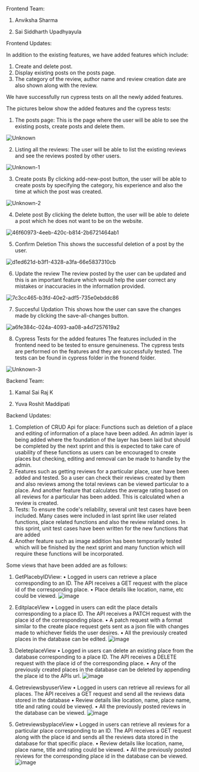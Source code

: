 Frontend Team:

1) Anviksha Sharma 
 
2) Sai Siddharth Upadhyayula



Frontend Updates:

In addition to the existing features, we have added features which include:

1) Create and delete post.
2) Display existing posts on the posts page.
3) The category of the review, author name and review creation date are also shown along with the review.

We have successfully run cypress tests on all the newly added features.

The pictures below show the added features and the cypress tests:

1) The posts page:
This is the page where the user will be able to see the existing posts, create posts and delete them.  

![Unknown](https://user-images.githubusercontent.com/46457398/161357855-517d2be6-88be-41b0-b3b0-3b721099fcd2.png)

2) Listing all the reviews:
The user will be able to list the existing reviews and see the reviews posted by other users.  
 
![Unknown-1](https://user-images.githubusercontent.com/46457398/161357868-f06c2eb5-1a85-45b9-b9ef-e59aecf7d08d.png)

3) Create posts
By clicking add-new-post button, the user will be able to create posts by specifying the category, his experience and also the time at which the post was created. 

![Unknown-2](https://user-images.githubusercontent.com/46457398/161357873-5788f95b-5836-4b26-8eb7-203db24be038.png)

4) Delete post
By clicking the delete button, the user will be able to delete a post which he does not want to be on the website.  

![46f60973-4eeb-420c-b814-2b6721464ab1](https://user-images.githubusercontent.com/46457398/161358441-176a4c6e-5fb6-4fee-90da-e0d254140b58.jpg)

5) Confirm Deletion
This shows the successful deletion of a post by the user.

![d1ed621d-b3f1-4328-a3fa-66e5837310cb](https://user-images.githubusercontent.com/46457398/161358478-9a919bd3-82cf-4f6f-969f-64fd97427457.jpg)

6) Update the review
The review posted by the user can be updated and this is an important feature which would help the user correct any mistakes or inaccuracies in the information provided. 

![7c3cc465-b3fd-40e2-adf5-735e0ebddc86](https://user-images.githubusercontent.com/46457398/161358811-04b929ef-5dbe-4ba6-a568-22dbade3ba33.jpg)

7) Succesful Updation
This shows how the user can save the changes made by clicking the save-all-changes button. 

![a6fe384c-024a-4093-aa08-a4d7257619a2](https://user-images.githubusercontent.com/46457398/161358843-5da0775c-95f2-4783-ba9e-63df06176359.jpg)


8) Cypress Tests for the added features
The features included in the frontend need to be tested to ensure genuineness. The cypress tests are performed on the features and they are successfully tested. The tests can be found in cypress folder in the fronend folder.

![Unknown-3](https://user-images.githubusercontent.com/46457398/161357943-776523a6-aaad-4987-b6ba-7460164905c2.png)


Backend Team:

1) Kamal Sai Raj K
 
2) Yuva Roshit Maddipati



Backend Updates:

1.	Completion of CRUD Api for place: Functions such as deletion of a place and editing of information of a place have been added. An admin layer is being added where the foundation of the layer has been laid but should be completed by the next sprint and this is expected to take care of usability of these functions as users can be encouraged to create places but checking, editing and removal can be made to handle by the admin. 
2.	Features such as getting reviews for a particular place, user have been added and tested. So a user can check their reviews created by them and also reviews among the total reviews can be viewed particular to a place. And another feature that calculates the average rating based on all reviews for a particular has been added. This is calculated when a review is created.
3.	Tests: To ensure the code's reliability, several unit test cases have been included. Many cases were included in last sprint like user related functions, place related functions and also the review related ones. In this sprint, unit test cases have been written for the new functions that are added 
4.	Another feature such as image addition has been temporarily tested which will be finished by the next sprint and many function which will require these functions will be incorporated.

Some views that have been added are as follows:

1) GetPlacebyIDView:
•	Logged in users can retrieve a place corresponding to an ID. The API receives a GET request with the place id of the corresponding place.
•	Place details like location, name, etc could be viewed.
![image](https://user-images.githubusercontent.com/38933993/161362920-6ab90ea6-a201-49c8-a1a7-deb40a25b81e.png)

2) EditplaceView
•	Logged in users can edit the place details corresponding to a place ID. The API receives a PATCH request with the place id of the corresponding place.
•	A patch request with a format similar to the create place request gets sent as a json file with changes made to whichever fields the user desires.
•	All the previously created places in the database can be edited.
![image](https://user-images.githubusercontent.com/38933993/161362950-be31adab-f8c2-4673-a9db-eda4b23400cf.png)

3) DeleteplaceView
•	Logged in users can delete an existing place from the database corresponding to a place ID. The API receives a DELETE request with the place id of the corresponding place.
•	Any of the previously created places in the database can be deleted by appending the place id to the APIs url.
![image](https://user-images.githubusercontent.com/38933993/161362964-85f785f5-a7db-49d3-a8c6-7bb020095924.png)

4) GetreviewsbyuserView
•	Logged in users can retrieve all reviews for all places. The API receives a GET request and send all the reviews data stored in the database
•	Review details like location, name, place name, title and rating could be viewed.
•	All the previously posted reviews in the database can be viewed.
![image](https://user-images.githubusercontent.com/38933993/161362980-9e532d8c-58e9-496f-88eb-03a41f810822.png)

5) GetreviewsbyplaceView
•	Logged in users can retrieve all reviews for a particular place corresponding to an ID. The API receives a GET request along with the place id and sends all the reviews data stored in the database for that specific place.
•	Review details like location, name, place name, title and rating could be viewed.
•	All the previously posted reviews for the corresponding place id in the database can be viewed.
![image](https://user-images.githubusercontent.com/38933993/161362993-0934c467-e4f7-43d8-b989-f94e510a2534.png)
